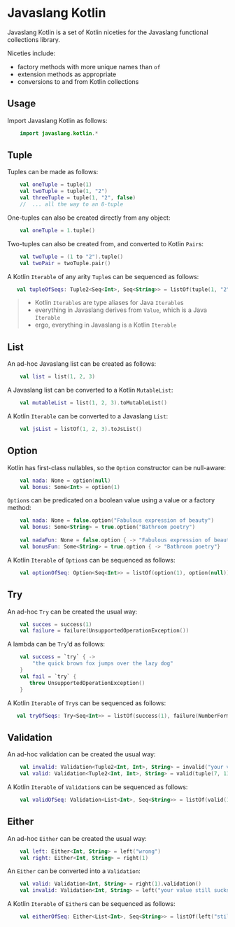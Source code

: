 # Javaslang Kotlin

Javaslang Kotlin is a set of Kotlin niceties for the Javaslang functional collections library.

Niceties include:
- factory methods with more unique names than `of`
- extension methods as appropriate
- conversions to and from Kotlin collections

## Usage
Import Javaslang Kotlin as follows:
```kotlin
    import javaslang.kotlin.*
```

## Tuple

Tuples can be made as follows:
```kotlin
    val oneTuple = tuple(1)
    val twoTuple = tuple(1, "2")
    val threeTuple = tuple(1, "2", false)
    //  ... all the way to an 8-tuple
```

One-tuples can also be created directly from any object:
```kotlin
    val oneTuple = 1.tuple()
```

Two-tuples can also be created from, and converted to Kotlin `Pair`s:
```kotlin
    val twoTuple = (1 to "2").tuple()
    val twoPair = twoTuple.pair()
```

A Kotlin `Iterable` of any arity `Tuple`s can be sequenced as follows:
 ```kotlin
    val tupleOfSeqs: Tuple2<Seq<Int>, Seq<String>> = listOf(tuple(1, "2"), tuple(3, "4")).sequence()
```

> - Kotlin `Iterable`s are type aliases for Java `Iterable`s 
> - everything in Javaslang derives from `Value`, which is a Java `Iterable`
> - ergo, everything in Javaslang is a Kotlin `Iterable`

## List

An ad-hoc Javaslang list can be created as follows:
```kotlin
    val list = list(1, 2, 3)
```

A Javaslang list can be converted to a Kotlin `MutableList`:
```kotlin
    val mutableList = list(1, 2, 3).toMutableList()
```

A Kotlin `Iterable` can be converted to a Javaslang `List`:
```kotlin
    val jsList = listOf(1, 2, 3).toJsList()
```

## Option

Kotlin has first-class nullables, so the `Option` constructor can be null-aware:
```kotlin
    val nada: None = option(null)
    val bonus: Some<Int> = option(1)
```

`Option`s can be predicated on a boolean value using a value or a factory method:
```kotlin
    val nada: None = false.option("Fabulous expression of beauty")
    val bonus: Some<String> = true.option("Bathroom poetry")
    
    val nadaFun: None = false.option { -> "Fabulous expression of beauty"}
    val bonusFun: Some<String> = true.option { -> "Bathroom poetry"}
```

A Kotlin `Iterable` of `Option`s can be sequenced as follows:
```kotlin
    val optionOfSeq: Option<Seq<Int>> = listOf(option(1), option(null)).sequence()
```

## Try
An ad-hoc `Try` can be created the usual way:
```kotlin
    val succes = success(1)
    val failure = failure(UnsupportedOperationException())
```

A lambda can be `Try`'d as follows:
```kotlin
    val success = `try` { ->
        "the quick brown fox jumps over the lazy dog"
    }
    val fail = `try` {
       throw UnsupportedOperationException()
    }
```

A Kotlin `Iterable` of `Try`s can be sequenced as follows: 
```kotlin
   val tryOfSeqs: Try<Seq<Int>> = listOf(success(1), failure(NumberFormatException())).sequence()
```

## Validation
An ad-hoc validation can be created the usual way:
```kotlin
    val invalid: Validation<Tuple2<Int, Int>, String> = invalid("your value sucks")
    val valid: Validation<Tuple2<Int, Int>, String> = valid(tuple(7, 11))
```

A Kotlin `Iterable` of `Validation`s can be sequenced as follows:
```kotlin
    val validOfSeq: Validation<List<Int>, Seq<String>> = listOf(valid(1), invalid("not one at all")).sequence()
```

## Either
An ad-hoc `Either` can be created the usual way:
```kotlin
    val left: Either<Int, String> = left("wrong")
    val right: Either<Int, String> = right(1)
```

An `Either` can be converted into a `Validation`:
```kotlin
    val valid: Validation<Int, String> = right(1).validation()
    val invalid: Validation<Int, String> = left("your value still sucks").validation()
```

A Kotlin `Iterable` of `Either`s can be sequenced as follows:
```kotlin
    val eitherOfSeq: Either<List<Int>, Seq<String>> = listOf(left("still does", right(1))).sequence() 
```